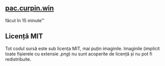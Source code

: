## [pac.curpin.win](pac.curpin.win)

făcut în 15 minute&trade;

## Licență MIT

Tot codul sursă este sub licența MIT, mai puțin imaginile. Imaginile (implicit toate fișierele cu extensie *.png*) nu sunt acoperite de licență și nu pot fi redistribuite.
